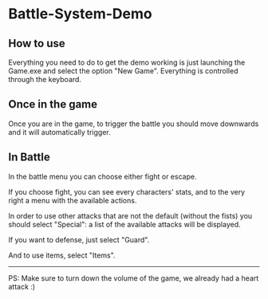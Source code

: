# Battle-System-Demo

## How to use
Everything you need to do to get the demo working is just launching the Game.exe and select the option "New Game".
Everything is controlled through the keyboard.

## Once in the game
Once you are in the game, to trigger the battle you should move downwards and it will automatically trigger.

## In Battle
In the battle menu you can choose either fight or escape.

If you choose fight, you can see every characters' stats, and to the very right a menu with the available actions.

In order to use other attacks that are not the default (without the fists) you should select "Special": a list of the available attacks will be displayed.

If you want to defense, just select "Guard".

And to use items, select "Items".

---

PS: Make sure to turn down the volume of the game, we already had a heart attack :)
